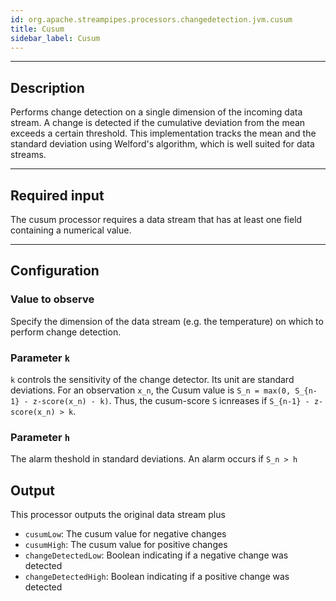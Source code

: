 ```yaml
---
id: org.apache.streampipes.processors.changedetection.jvm.cusum
title: Cusum
sidebar_label: Cusum
---
```


<!--
  ~ Licensed to the Apache Software Foundation (ASF) under one or more
  ~ contributor license agreements.  See the NOTICE file distributed with
  ~ this work for additional information regarding copyright ownership.
  ~ The ASF licenses this file to You under the Apache License, Version 2.0
  ~ (the "License"); you may not use this file except in compliance with
  ~ the License.  You may obtain a copy of the License at
  ~
  ~    http://www.apache.org/licenses/LICENSE-2.0
  ~
  ~ Unless required by applicable law or agreed to in writing, software
  ~ distributed under the License is distributed on an "AS IS" BASIS,
  ~ WITHOUT WARRANTIES OR CONDITIONS OF ANY KIND, either express or implied.
  ~ See the License for the specific language governing permissions and
  ~ limitations under the License.
  ~
  -->



<!--
<p align="center"> 
    <img src="/docs/img/pipeline-elements/org.apache.streampipes.processors.changedetection.jvm.cusum/icon.png" width="150px;" class="pe-image-documentation"/>
</p>
-->

***

## Description

Performs change detection on a single dimension of the incoming data stream. A change is detected if the cumulative deviation from the mean exceeds a certain threshold. This implementation tracks the mean and the standard deviation using Welford's algorithm, which is well suited for data streams.

***

## Required input

The cusum processor requires a data stream that has at least one field containing a numerical value.

***

## Configuration

### Value to observe
Specify the dimension of the data stream (e.g. the temperature) on which to perform change detection. 

### Parameter `k`
`k` controls the sensitivity of the change detector. Its unit are standard deviations. For an observation `x_n`, the Cusum value is `S_n = max(0, S_{n-1} - z-score(x_n) - k)`. Thus, the cusum-score `S` icnreases if `S_{n-1} - z-score(x_n) > k`. 

### Parameter `h`
The alarm theshold in standard deviations. An alarm occurs if `S_n > h` 

## Output

This processor outputs the original data stream plus 

- `cusumLow`: The cusum value for negative changes
- `cusumHigh`: The cusum value for positive changes
- `changeDetectedLow`: Boolean indicating if a negative change was detected
- `changeDetectedHigh`: Boolean indicating if a positive change was detected